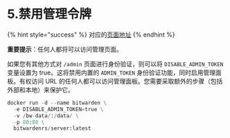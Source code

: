 # 5.禁用管理令牌

{% hint style="success" %}
对应的[页面地址](https://github.com/dani-garcia/bitwarden_rs/wiki/Disable-admin-token)
{% endhint %}

**重要提示**：任何人都将可以访问管理页面。

如果您有其他方式对 `/admin` 页面进行身份验证，则可以将 `DISABLE_ADMIN_TOKEN` 变量设置为 true。这将禁用内置的 `ADMIN_TOKEN` 身份验证功能，同时启用管理面板。有权访问 URL 的任何人都可以访问管理面板。您需要采取额外的步骤（包括外部和本地）来保护它。

```python
docker run -d --name bitwarden \
  -e DISABLE_ADMIN_TOKEN=true \
  -v /bw-data/:/data/ \
  -p 80:80 \
  bitwardenrs/server:latest
```


